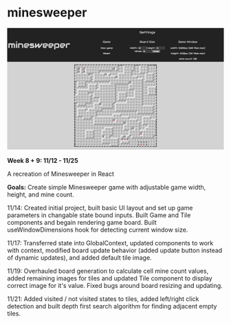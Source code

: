 # minesweeper

![thumbnail](/thumbnail.jpg)

**Week 8 + 9: 11/12 - 11/25**

A recreation of Minesweeper in React

**Goals:** Create simple Minesweeper game with adjustable game width, height, and mine count.

11/14: Created initial project, built basic UI layout and set up game parameters in changable state bound inputs. Built Game and Tile components and begain rendering game board. Built useWindowDimensions hook for detecting current window size.

11/17: Transferred state into GlobalContext, updated components to work with context, modified board update behavior (added update button instead of dynamic updates), and added default tile image.

11/19: Overhauled board generation to calculate cell mine count values, added remaining images for tiles and updated Tile component to display correct image for it's value. Fixed bugs around board resizing and updating.

11/21: Added visited / not visited states to tiles, added left/right click detection and built depth first search algorithm for finding adjacent empty tiles.
